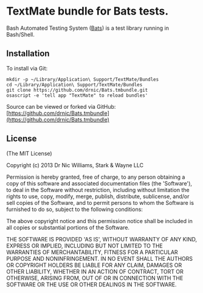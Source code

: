 # TextMate bundle for Bats tests.

Bash Automated Testing System ([Bats](https://github.com/sstephenson/bats)) is a test library running in Bash/Shell.

## Installation

To install via Git:

    mkdir -p ~/Library/Application\ Support/TextMate/Bundles
    cd ~/Library/Application\ Support/TextMate/Bundles
    git clone https://github.com/drnic/Bats.tmbundle.git
    osascript -e 'tell app "TextMate" to reload bundles'

Source can be viewed or forked via GitHub: [https://github.com/drnic/Bats.tmbundle](https://github.com/drnic/Bats.tmbundle)


## License

(The MIT License)

Copyright (c) 2013 Dr Nic Williams, Stark & Wayne LLC

Permission is hereby granted, free of charge, to any person obtaining
a copy of this software and associated documentation files (the
'Software'), to deal in the Software without restriction, including
without limitation the rights to use, copy, modify, merge, publish,
distribute, sublicense, and/or sell copies of the Software, and to
permit persons to whom the Software is furnished to do so, subject to
the following conditions:

The above copyright notice and this permission notice shall be
included in all copies or substantial portions of the Software.

THE SOFTWARE IS PROVIDED 'AS IS', WITHOUT WARRANTY OF ANY KIND,
EXPRESS OR IMPLIED, INCLUDING BUT NOT LIMITED TO THE WARRANTIES OF
MERCHANTABILITY, FITNESS FOR A PARTICULAR PURPOSE AND NONINFRINGEMENT.
IN NO EVENT SHALL THE AUTHORS OR COPYRIGHT HOLDERS BE LIABLE FOR ANY
CLAIM, DAMAGES OR OTHER LIABILITY, WHETHER IN AN ACTION OF CONTRACT,
TORT OR OTHERWISE, ARISING FROM, OUT OF OR IN CONNECTION WITH THE
SOFTWARE OR THE USE OR OTHER DEALINGS IN THE SOFTWARE.
